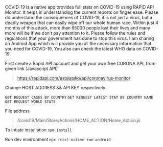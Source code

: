 COVID-19 is a native app provides full stats on COVID-19 using RAPID API Monitor. It helps in understanding the current reports on finger ease. Please do understand the consequences of COVID-19, it is not just a virus, but a deadly weapon that can easily wipe off our whole human race. Within just 4 months of this attack, more than 65000 people lost their lives and many more will be if we don't pay attention to it. Please follow the rules and regulations that your government has done to stop this virus. I am sharing an Android App which will provide you all the necessary information that you need for COVID-19, You also can check the latest WHO data on COVID-19.

First create a Rapid API account and get your own free CORONA API, from given link (Javascript API)

>  https://rapidapi.com/astsiatsko/api/coronavirus-monitor

Change HOST ADDRESS && API KEY respectively.

`GET REQUEST CASES BY COUNTRY`
`GET REQUEST LATEST STAT BY COUNTRY NAME`
`GET REQUEST WORLD STATS`

File address

>  /covid19/Main/Store/Actions/HOME_ACTION/Home_Action.js

To intiate installation `npm install`

Run dev environment `npx react-native run-android`